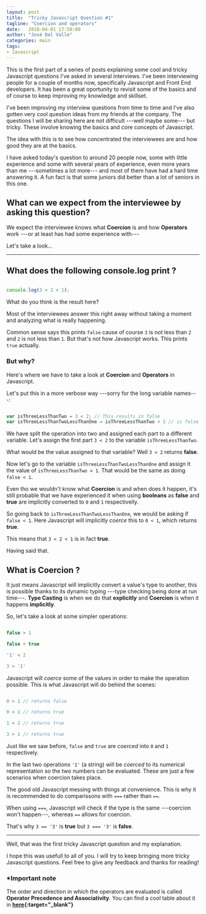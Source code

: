 ```yaml
---
layout: post
title:  "Tricky Javascript Question #1"
tagline: "Coercion and operators"
date:   2018-04-01 17:50:00
author: "José Del Valle"
categories: main
tags:
- Javascript
---
```


This is the first part of a series of posts explaining some cool and tricky Javascript questions I've asked in several interviews.
I've been interviewing people for a couple of months now, specifically Javascript and Front End developers. It has been a great oportunity to revisit some of the basics and of course to keep improving my knowledge and skillset. 

I've been improving my interview questions from time to time and I've also gotten very cool question ideas from my friends at the company. The questions I will be sharing here are not difficult ---well maybe some--- but tricky. These involve knowing the basics and core concepts of Javascript. 

The idea with this is to see how concentrated the interviewees are and how good they are at the basics.

I have asked today's question to around 20 people now, some with little experience and some with several years of experience, even more years than me ---sometimes a lot more--- and most of them have had a hard time answering it. A fun fact is that some juniors did better than a lot of seniors in this one. 

## What can we expect from the interviewee by asking this question? 

We expect the interviewee knows what **Coercion** is and how **Operators** work ---or at least has had some experience with---

Let's take a look...

-----

## What does the following console.log print ?

```javascript

console.log(3 < 2 < 1); 

```

What do you think is the result here?

Most of the interviewees answer this right away without taking a moment and analyzing what is really happening. 

Common sense says this prints `false` cause of course `3` is not less than `2` and `2` is not less than `1`.
But that's not how Javascript works. This prints `true` actually.

### But why?

Here's where we have to take a look at **Coercion** and **Operators** in Javascript.

Let's put this in a more verbose way ---sorry for the long variable names---:

```javascript

var isThreeLessThanTwo = 3 < 2; // This results in false
var isThreeLessThanTwoLessThanOne = isThreeLessThanTwo < 1 // is false less than 1 ?

```

We have split the operation into two and assigned each part to a different variable. Let's assign the first part `3 < 2` to the variable `isThreeLessThanTwo`. 

What would be the value assigned to that variable? Well `3 < 2` returns **false**.

Now let's go to the variable `isThreeLessThanTwoLessThanOne` and assign it the value of `isThreeLessThanTwo < 1`. That would be the same as doing `false < 1`. 

Even tho we wouldn't know what **Coercion** is and when does it happen, it's still probable that we have experienced it when using **booleans** as **false** and **true** are implicitly converted to `0` and `1` respectivelly.

So going back to `isThreeLessThanTwoLessThanOne`, we would be asking if `false < 1`. Here Javascript will implicitly *coerce* this to `0 < 1`, which returns **true**.

This means that `3 < 2 < 1` is in fact **true**.

Having said that.

## What is Coercion ?

It just means Javascript will implicitly convert a value's type to another, this is possible thanks to its dynamic typing ---type checking being done at run time---. **Type Casting** is when we do that **explicitly** and **Coercion** is when it happens **implicitly**.

So, let's take a look at some simpler operations:

```javascript

false > 1

false < true

'1' < 2

3 > '1'

```

Javascript will *coerce* some of the values in order to make the operation possible. This is what Javascript will do behind the scenes:

```javascript

0 > 1 // returns false

0 < 1 // returns true

1 < 2 // returns true

3 > 1 // returns true

```

Just like we saw before, `false` and `true` are *coerced* into `0` and `1` respectively.

In the last two operations `'1'` (a string) will be *coerced* to its numerical representation so the two numbers can be evaluated. These are just a few scenarios when coercion takes place.

The good old Javascript messing with things at convenience. This is why it is recommended to do comparissons with `===` rather than `==`. 

When using `===`, Javascript will check if the type is the same ---coercion won't happen---, whereas `==` allows for coercion. 

That's why `3 == '3'` is **true** but `3 === '3'` is **false**. 

-----

Well, that was the first tricky Javascript question and my explanation.

I hope this was usefull to all of you. I will try to keep bringing more tricky Javascript questions.
Feel free to give any feedback and thanks for reading!

### *Important note

The order and direction in which the operators are evaluated is called **Operator Precedence and Associativity**. You can find a cool table about it in **[here][operatorsTabe]{:target="_blank"}**

[operatorsTabe]: https://developer.mozilla.org/en-US/docs/Web/JavaScript/Reference/Operators/Operator_Precedence
